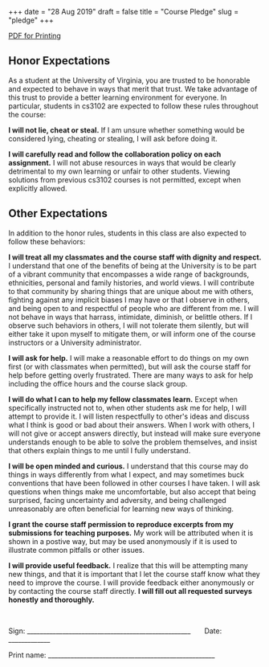 +++
date = "28 Aug 2019"
draft = false
title = "Course Pledge"
slug = "pledge"
+++

<div class="printing"><a href="/docs/pledge.pdf">PDF for Printing</a></div>

## Honor Expectations

As a student at the University of Virginia, you are trusted to be
honorable and expected to behave in ways that merit that trust. We
take advantage of this trust to provide a better learning environment
for everyone. In particular, students in cs3102 are expected to follow
these rules throughout the course:

**I will not lie, cheat or steal.** If I am unsure whether something
  would be considered lying, cheating or stealing, I will ask before
  doing it.

**I will carefully read and follow the collaboration policy on each
  assignment.** I will not abuse resources in ways that would be
  clearly detrimental to my own learning or unfair to other
  students. Viewing solutions from previous cs3102 courses is not
  permitted, except when explicitly allowed.

## Other Expectations

In addition to the honor rules, students in this class are also
expected to follow these behaviors:

**I will treat all my classmates and the course staff with dignity and
  respect.** I understand that one of the benefits of being at the
  University is to be part of a vibrant community that encompasses a
  wide range of backgrounds, ethnicities, personal and family
  histories, and world views. I will contribute to that community by
  sharing things that are unique about me with others, fighting
  against any implicit biases I may have or that I observe in others,
  and being open to and respectful of people who are different from
  me. I will not behave in ways that harrass, intimidate, diminish, or
  belittle others. If I observe such behaviors in others, I will not
  tolerate them silently, but will either take it upon myself to
  mitigate them, or will inform one of the course instructors or a
  University administrator.

**I will ask for help.** I will make a reasonable effort to do things
  on my own first (or with classmates when permitted), but will ask
  the course staff for help before getting overly frustrated. There
  are many ways to ask for help including the office hours and the
  course slack group.

**I will do what I can to help my fellow classmates learn.** Except
when specifically instructed not to, when other students ask me for
help, I will attempt to provide it. I will listen respectfully to
other's ideas and discuss what I think is good or bad about their
answers. When I work with others, I will not give or accept answers
directly, but instead will make sure everyone understands enough to be
able to solve the problem themselves, and insist that others explain
things to me until I fully understand.

**I will be open minded and curious.** I understand that this course may
  do things in ways differently from what I expect, and may sometimes
  buck conventions that have been followed in other courses I have
  taken.  I will ask questions when things make me uncomfortable, but
  also accept that being surprised, facing uncertainty and adversity,
  and being challenged unreasonably are often beneficial for learning
  new ways of thinking.


**I grant the course staff permission to reproduce excerpts from my
submissions for teaching purposes.** My work will be attributed when it
is shown in a postive way, but may be used anonymously if it is used to
illustrate common pitfalls or other issues.

**I will provide useful feedback.** I realize that this will be
  attempting many new things, and that it is important that I let the
  course staff know what they need to improve the course. I will provide
  feedback either anonymously or by contacting the course staff
  directly.  **I will fill out all requested surveys honestly and
  thoroughly.**

&nbsp;  

Sign:       ___________________________________________________   &nbsp;&nbsp; &nbsp;&nbsp; Date: _____________  

Print name:  ____________________________________________________

